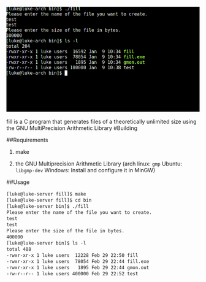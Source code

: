 ![image](https://raw.githubusercontent.com/chenshuiluke/fill/master/fill.png)

fill is a C program that generates files of a theoretically unlimited size using the GNU MultiPrecision Arithmetic Library
#Building

##Requirements

1. make

2. the GNU Multiprecision Arithmetic Library (arch linux: `gmp` Ubuntu: `libgmp-dev` Windows: Install and configure it in MinGW)

##Usage

    [luke@luke-server fill]$ make
    [luke@luke-server fill]$ cd bin
    [luke@luke-server bin]$ ./fill
    Please enter the name of the file you want to create.
    test
    test
    Please enter the size of the file in bytes.
    400000
    [luke@luke-server bin]$ ls -l
    total 488
    -rwxr-xr-x 1 luke users  12228 Feb 29 22:50 fill
    -rwxr-xr-x 1 luke users  78054 Feb 29 22:44 fill.exe
    -rwxr-xr-x 1 luke users   1895 Feb 29 22:44 gmon.out
    -rw-r--r-- 1 luke users 400000 Feb 29 22:52 test



